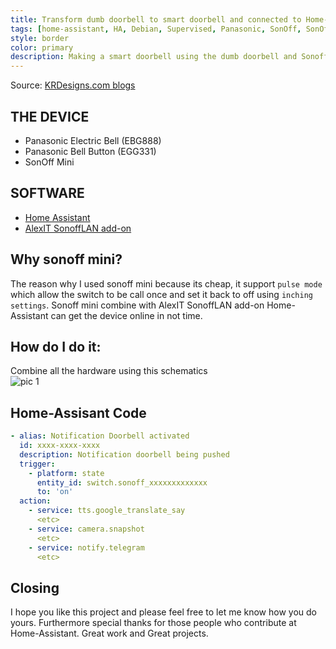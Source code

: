 ```yaml
---
title: Transform dumb doorbell to smart doorbell and connected to Home-Assistant
tags: [home-assistant, HA, Debian, Supervised, Panasonic, SonOff, SonOff Mini]
style: border
color: primary
description: Making a smart doorbell using the dumb doorbell and Sonoff Mini then integrated to Home-Assistant.
---
```

Source: [KRDesigns.com blogs](https://www.krdesigns.com)

## THE DEVICE
- Panasonic Electric Bell (EBG888)
- Panasonic Bell Button (EGG331)
- SonOff Mini

## SOFTWARE
- [Home Assistant](https://www.home-assistant.io)
- [AlexIT SonoffLAN add-on](https://github.com/AlexxIT/SonoffLAN)

## Why sonoff mini?
The reason why I used sonoff mini because its cheap, it support `pulse mode` which allow the switch to be call once and set it back to off using `inching settings`. Sonoff mini combine with AlexIT SonoffLAN add-on Home-Assistant can get the device online in not time.

## How do I do it:
Combine all the hardware using this schematics   
![pic 1](img/pic1.jpg "my schema")

## Home-Assisant Code
```yaml
- alias: Notification Doorbell activated
  id: xxxx-xxxx-xxxx
  description: Notification doorbell being pushed
  trigger:
    - platform: state
      entity_id: switch.sonoff_xxxxxxxxxxxxx
      to: 'on'
  action:
    - service: tts.google_translate_say
      <etc>
    - service: camera.snapshot
      <etc>
    - service: notify.telegram
      <etc>
```

## Closing
I hope you like this project and please feel free to let me know how you do yours. Furthermore special thanks for those people who contribute at Home-Assistant. Great work and Great projects. 
